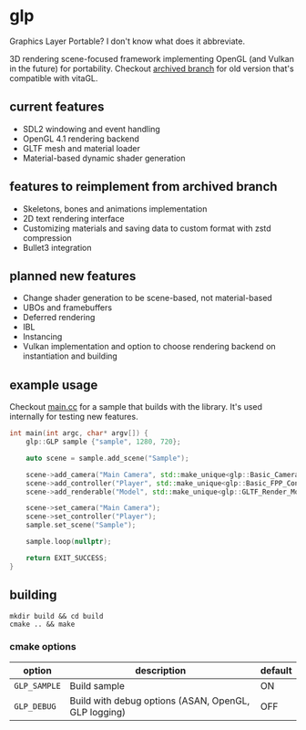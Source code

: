 # glp

Graphics Layer Portable? I don't know what does it abbreviate.

3D rendering scene-focused framework implementing OpenGL (and Vulkan in the future) for portability.
Checkout [archived branch](https://github.com/damemay/glp/tree/archive-vitagl-compat) for old version that's compatible with vitaGL.

## current features
- SDL2 windowing and event handling
- OpenGL 4.1 rendering backend
- GLTF mesh and material loader 
- Material-based dynamic shader generation

## features to reimplement from archived branch
- Skeletons, bones and animations implementation
- 2D text rendering interface
- Customizing materials and saving data to custom format with zstd compression
- Bullet3 integration

## planned new features
- Change shader generation to be scene-based, not material-based
- UBOs and framebuffers
- Deferred rendering
- IBL
- Instancing
- Vulkan implementation and option to choose rendering backend on instantiation and building

## example usage
Checkout [main.cc](main.cc) for a sample that builds with the library. It's used internally for testing new features.

```c++
int main(int argc, char* argv[]) {
    glp::GLP sample {"sample", 1280, 720};

    auto scene = sample.add_scene("Sample");

    scene->add_camera("Main Camera", std::make_unique<glp::Basic_Camera>());
    scene->add_controller("Player", std::make_unique<glp::Basic_FPP_Controller>(25.0f, 0.1f));
    scene->add_renderable("Model", std::make_unique<glp::GLTF_Render_Model>("sample_model.gltf"));

    scene->set_camera("Main Camera");
    scene->set_controller("Player");
    sample.set_scene("Sample");

    sample.loop(nullptr);

    return EXIT_SUCCESS;
}
```

## building

```
mkdir build && cd build
cmake .. && make
```

### cmake options
| option       | description                                          | default |
|--------------|------------------------------------------------------|---------|
| `GLP_SAMPLE` | Build sample                                         | ON      |
| `GLP_DEBUG`  | Build with debug options (ASAN, OpenGL, GLP logging) | OFF     |
